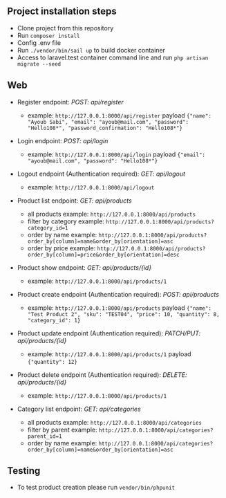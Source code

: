 ## Project installation steps

- Clone project from this repository
- Run `composer install`
- Config .env file
- Run `./vendor/bin/sail up` to build docker container
- Access to laravel.test container command line and run `php artisan migrate --seed`

## Web

- Register endpoint: *POST: api/register*
    - example: `http://127.0.0.1:8000/api/register` payload `{"name": "Ayoub Sabi", "email": "ayoub@mail.com", "password": "Hello108*", "password_confirmation": "Hello108*"}`

- Login endpoint: *POST: api/login*
    - example: `http://127.0.0.1:8000/api/login` payload `{"email": "ayoub@mail.com", "password": "Hello108*"}`

- Logout endpoint (Authentication required): *GET: api/logout*
    - example: `http://127.0.0.1:8000/api/logout`

- Product list endpoint: *GET: api/products*
    - all products example: `http://127.0.0.1:8000/api/products`
    - filter by category example: `http://127.0.0.1:8000/api/products?category_id=1`
    - order by name example: `http://127.0.0.1:8000/api/products?order_by[column]=name&order_by[orientation]=asc`
    - order by price example: `http://127.0.0.1:8000/api/products?order_by[column]=price&order_by[orientation]=desc`

- Product show endpoint: *GET: api/products/{id}*
    - example: `http://127.0.0.1:8000/api/products/1`

- Product create endpoint (Authentication required): *POST: api/products*
    - example: `http://127.0.0.1:8000/api/products` payload `{"name": "Test Product 2", "sku": "TEST04", "price": 10, "quantity": 8, "category_id": 1}`

- Product update endpoint (Authentication required): *PATCH/PUT: api/products/{id}*
    - example: `http://127.0.0.1:8000/api/products/1` payload `{"quantity": 12}`

- Product delete endpoint (Authentication required): *DELETE: api/products/{id}*
    - example: `http://127.0.0.1:8000/api/products/1`

- Category list endpoint: *GET: api/categories*
    - all products example: `http://127.0.0.1:8000/api/categories`
    - filter by parent example: `http://127.0.0.1:8000/api/categories?parent_id=1`
    - order by name example: `http://127.0.0.1:8000/api/categories?order_by[column]=name&order_by[orientation]=asc`
    
## Testing

- To test product creation please run `vendor/bin/phpunit`